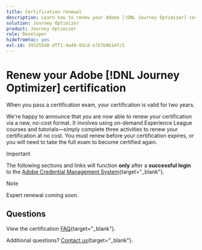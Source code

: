 ```yaml
---
title: Certification renewal
description: Learn how to renew your Adobe [!DNL Journey Optimizer] certification before it expires.
solution: Journey Optimizer
product: Journey Optimizer
role: Developer
hidefromtoc: yes
exl-id: 393255d0-dff1-4a49-93cd-e767b9b14fc5
---
```

# Renew your Adobe [!DNL Journey Optimizer] certification

When you pass a certification exam, your certification is valid for two years.

We're happy to announce that you are now able to renew your certification via a new, no-cost format. It involves using on-demand Experience League courses and tutorials—simply complete three activities to renew your certification at no cost. You must renew before your certification expires, or you will need to take the full exam to become certified again. 

>[!IMPORTANT]
>
>The following sections and links will function **only** after a **successful login** to the [Adobe Credential Management System](https://www.certmetrics.com/adobe){target="_blank"}. 

>[!NOTE]
>Expert renewal coming soon.

## Questions

View the certification [FAQ](https://experienceleague.adobe.com/docs/certification/certification/faq.html){target="_blank"}.

Additional questions? [Contact us](mailto:certif@adobe.com){target="_blank"}.
